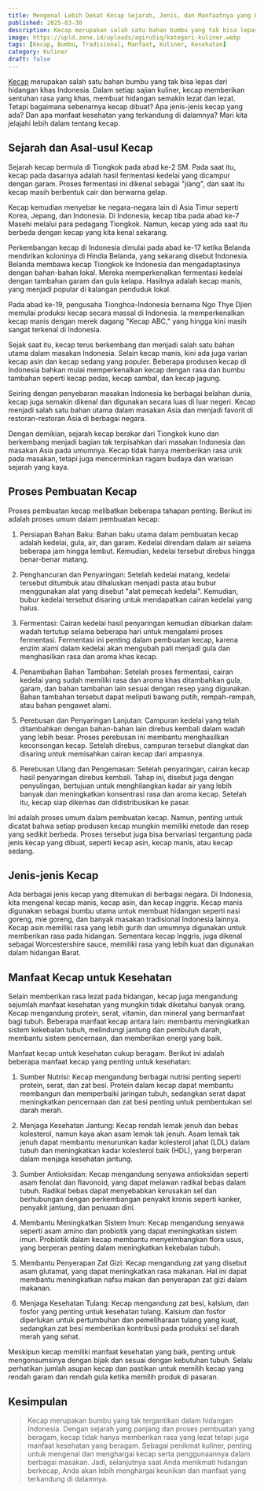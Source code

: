 ```yaml
---
title: Mengenal Lebih Dekat Kecap Sejarah, Jenis, dan Manfaatnya yang Luar Biasa
published: 2025-03-30
description: Kecap merupakan salah satu bahan bumbu yang tak bisa lepas dari hidangan khas Indonesia.Kecap merupakan salah satu bahan bumbu yang tak bisa lepas dari hidangan khas Indonesia.
image: https://upld.zone.id/uploads/agiru5iq/kategori-kuliner.webp
tags: [Kecap, Bumbu, Tradisional, Manfaat, Kuliner, Kesehatan]
category: Kuliner
draft: false
---
```


[Kecap](https://id.m.wikipedia.org/wiki/Kecap) merupakan salah satu bahan bumbu yang tak bisa lepas dari hidangan khas Indonesia.  Dalam setiap sajian kuliner, kecap memberikan sentuhan rasa yang khas, membuat hidangan semakin lezat dan lezat. Tetapi bagaimana sebenarnya kecap dibuat? Apa jenis-jenis kecap yang ada? Dan apa manfaat kesehatan yang terkandung di dalamnya? Mari kita jelajahi lebih dalam tentang kecap.

## Sejarah dan Asal-usul Kecap 

Sejarah kecap bermula di Tiongkok pada abad ke-2 SM. Pada saat itu, kecap pada dasarnya adalah hasil fermentasi kedelai yang dicampur dengan garam. Proses fermentasi ini dikenal sebagai "jiàng", dan saat itu kecap masih berbentuk cair dan berwarna gelap.

Kecap kemudian menyebar ke negara-negara lain di Asia Timur seperti Korea, Jepang, dan Indonesia. Di Indonesia, kecap tiba pada abad ke-7 Masehi melalui para pedagang Tiongkok. Namun, kecap yang ada saat itu berbeda dengan kecap yang kita kenal sekarang.

Perkembangan kecap di Indonesia dimulai pada abad ke-17 ketika Belanda mendirikan koloninya di Hindia Belanda, yang sekarang disebut Indonesia. Belanda membawa kecap Tiongkok ke Indonesia dan mengadaptasinya dengan bahan-bahan lokal. Mereka memperkenalkan fermentasi kedelai dengan tambahan garam dan gula kelapa. Hasilnya adalah kecap manis, yang menjadi popular di kalangan penduduk lokal.

Pada abad ke-19, pengusaha Tionghoa-Indonesia bernama Ngo Thye Djien memulai produksi kecap secara massal di Indonesia. Ia memperkenalkan kecap manis dengan merek dagang "Kecap ABC," yang hingga kini masih sangat terkenal di Indonesia.

Sejak saat itu, kecap terus berkembang dan menjadi salah satu bahan utama dalam masakan Indonesia. Selain kecap manis, kini ada juga varian kecap asin dan kecap sedang yang populer. Beberapa produsen kecap di Indonesia bahkan mulai memperkenalkan kecap dengan rasa dan bumbu tambahan seperti kecap pedas, kecap sambal, dan kecap jagung.

Seiring dengan penyebaran masakan Indonesia ke berbagai belahan dunia, kecap juga semakin dikenal dan digunakan secara luas di luar negeri. Kecap menjadi salah satu bahan utama dalam masakan Asia dan menjadi favorit di restoran-restoran Asia di berbagai negara.

Dengan demikian, sejarah kecap berakar dari Tiongkok kuno dan berkembang menjadi bagian tak terpisahkan dari masakan Indonesia dan masakan Asia pada umumnya. Kecap tidak hanya memberikan rasa unik pada masakan, tetapi juga mencerminkan ragam budaya dan warisan sejarah yang kaya.

## Proses Pembuatan Kecap

Proses pembuatan kecap melibatkan beberapa tahapan penting. Berikut ini adalah proses umum dalam pembuatan kecap:

1. Persiapan Bahan Baku: Bahan baku utama dalam pembuatan kecap adalah kedelai, gula, air, dan garam. Kedelai direndam dalam air selama beberapa jam hingga lembut. Kemudian, kedelai tersebut direbus hingga benar-benar matang.

2. Penghancuran dan Penyaringan: Setelah kedelai matang, kedelai tersebut ditumbuk atau dihaluskan menjadi pasta atau bubur menggunakan alat yang disebut "alat pemecah kedelai". Kemudian, bubur kedelai tersebut disaring untuk mendapatkan cairan kedelai yang halus.

3. Fermentasi: Cairan kedelai hasil penyaringan kemudian dibiarkan dalam wadah tertutup selama beberapa hari untuk mengalami proses fermentasi. Fermentasi ini penting dalam pembuatan kecap, karena enzim alami dalam kedelai akan mengubah pati menjadi gula dan menghasilkan rasa dan aroma khas kecap.

4. Penambahan Bahan Tambahan: Setelah proses fermentasi, cairan kedelai yang sudah memiliki rasa dan aroma khas ditambahkan gula, garam, dan bahan tambahan lain sesuai dengan resep yang digunakan. Bahan tambahan tersebut dapat meliputi bawang putih, rempah-rempah, atau bahan pengawet alami.

5. Perebusan dan Penyaringan Lanjutan: Campuran kedelai yang telah ditambahkan dengan bahan-bahan lain direbus kembali dalam wadah yang lebih besar. Proses perebusan ini membantu menghasilkan keconsongan kecap. Setelah direbus, campuran tersebut diangkat dan disaring untuk memisahkan cairan kecap dari ampasnya.

6. Perebusan Ulang dan Pengemasan: Setelah penyaringan, cairan kecap hasil penyaringan direbus kembali. Tahap ini, disebut juga dengan penyulingan, bertujuan untuk menghilangkan kadar air yang lebih banyak dan meningkatkan konsentrasi rasa dan aroma kecap. Setelah itu, kecap siap dikemas dan didistribusikan ke pasar.

Ini adalah proses umum dalam pembuatan kecap. Namun, penting untuk dicatat bahwa setiap produsen kecap mungkin memiliki metode dan resep yang sedikit berbeda. Proses tersebut juga bisa bervariasi tergantung pada jenis kecap yang dibuat, seperti kecap asin, kecap manis, atau kecap sedang.

## Jenis-jenis Kecap

Ada berbagai jenis kecap yang ditemukan di berbagai negara. Di Indonesia, kita mengenal kecap manis, kecap asin, dan kecap inggris. Kecap manis digunakan sebagai bumbu utama untuk membuat hidangan seperti nasi goreng, mie goreng, dan banyak masakan tradisional Indonesia lainnya. Kecap asin memiliki rasa yang lebih gurih dan umumnya digunakan untuk memberikan rasa pada hidangan. Sementara kecap Inggris, juga dikenal sebagai Worcestershire sauce, memiliki rasa yang lebih kuat dan digunakan dalam hidangan Barat.

## Manfaat Kecap untuk Kesehatan

Selain memberikan rasa lezat pada hidangan, kecap juga mengandung sejumlah manfaat kesehatan yang mungkin tidak diketahui banyak orang. Kecap mengandung protein, serat, vitamin, dan mineral yang bermanfaat bagi tubuh. Beberapa manfaat kecap antara lain: membantu meningkatkan sistem kekebalan tubuh, melindungi jantung dan pembuluh darah, membantu sistem pencernaan, dan memberikan energi yang baik.

Manfaat kecap untuk kesehatan cukup beragam. Berikut ini adalah beberapa manfaat kecap yang penting untuk kesehatan:

1. Sumber Nutrisi: Kecap mengandung berbagai nutrisi penting seperti protein, serat, dan zat besi. Protein dalam kecap dapat membantu membangun dan memperbaiki jaringan tubuh, sedangkan serat dapat meningkatkan pencernaan dan zat besi penting untuk pembentukan sel darah merah.

2. Menjaga Kesehatan Jantung: Kecap rendah lemak jenuh dan bebas kolesterol, namun kaya akan asam lemak tak jenuh. Asam lemak tak jenuh dapat membantu menurunkan kadar kolesterol jahat (LDL) dalam tubuh dan meningkatkan kadar kolesterol baik (HDL), yang berperan dalam menjaga kesehatan jantung.

3. Sumber Antioksidan: Kecap mengandung senyawa antioksidan seperti asam fenolat dan flavonoid, yang dapat melawan radikal bebas dalam tubuh. Radikal bebas dapat menyebabkan kerusakan sel dan berhubungan dengan perkembangan penyakit kronis seperti kanker, penyakit jantung, dan penuaan dini.

4. Membantu Meningkatkan Sistem Imun: Kecap mengandung senyawa seperti asam amino dan probiotik yang dapat meningkatkan sistem imun. Probiotik dalam kecap membantu menyeimbangkan flora usus, yang berperan penting dalam meningkatkan kekebalan tubuh.

5. Membantu Penyerapan Zat Gizi: Kecap mengandung zat yang disebut asam glutamat, yang dapat meningkatkan rasa makanan. Hal ini dapat membantu meningkatkan nafsu makan dan penyerapan zat gizi dalam makanan.

6. Menjaga Kesehatan Tulang: Kecap mengandung zat besi, kalsium, dan fosfor yang penting untuk kesehatan tulang. Kalsium dan fosfor diperlukan untuk pertumbuhan dan pemeliharaan tulang yang kuat, sedangkan zat besi memberikan kontribusi pada produksi sel darah merah yang sehat.

Meskipun kecap memiliki manfaat kesehatan yang baik, penting untuk mengonsumsinya dengan bijak dan sesuai dengan kebutuhan tubuh. Selalu perhatikan jumlah asupan kecap dan pastikan untuk memilih kecap yang rendah garam dan rendah gula ketika memilih produk di pasaran.

## Kesimpulan

> Kecap merupakan bumbu yang tak tergantikan dalam hidangan Indonesia. Dengan sejarah yang panjang dan proses pembuatan yang beragam, kecap tidak hanya memberikan rasa yang lezat tetapi juga manfaat kesehatan yang beragam. Sebagai penikmat kuliner, penting untuk mengenal dan menghargai kecap serta penggunaannya dalam berbagai masakan. Jadi, selanjutnya saat Anda menikmati hidangan berkecap, Anda akan lebih menghargai keunikan dan manfaat yang terkandung di dalamnya.

